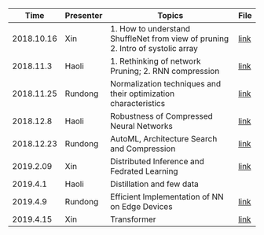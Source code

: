 Time | Presenter| Topics | File 
------------ | ------------- | --- |-----
2018.10.16 | Xin | 1. How to understand ShuffleNet from view of pruning 2. Intro of systolic array | [link](https://github.com/compression-friendlies/Paper-Collection-of-Efficient-ML/blob/master/slides/Dyn-Part-Pruning.pdf)
2018.11.3 | Haoli | 1. Rethinking of network Pruning; 2. RNN compression | [link](https://github.com/compression-friendlies/Paper-Collection-of-Efficient-ML/blob/master/slides/11-3-rethinking&rnn.pptx)
2018.11.25 | Rundong | Normalization techniques and their optimization characteristics | [link](Rundong-About_BN-Nov.25.pptx)
2018.12.8 | Haoli | Robustness of Compressed Neural Networks | [link](https://github.com/compression-friendlies/Paper-Collection-of-Efficient-ML/blob/master/slides/haoli-12-8.pptx)
2018.12.23 | Rundong | AutoML, Architecture Search and Compression | [link](Rundong-Nas_and_compression.pdf)
2019.2.09 | Xin | Distributed Inference and Fedrated Learning | [link](https://github.com/compression-friendlies/Paper-Collection-of-Efficient-ML/blob/master/slides/Xin-AI-IoT.pdf)
2019.4.1 |Haoli | Distillation and few data| 
2019.4.9 | Rundong | Efficient Implementation of NN on Edge Devices| [link](Rundong-Implementation-2019.4.9.pdf)
2019.4.15 | Xin | Transformer| [link](https://github.com/compression-friendlies/Paper-Collection-of-Efficient-ML/blob/master/slides/transformer-presentation.pdf)
